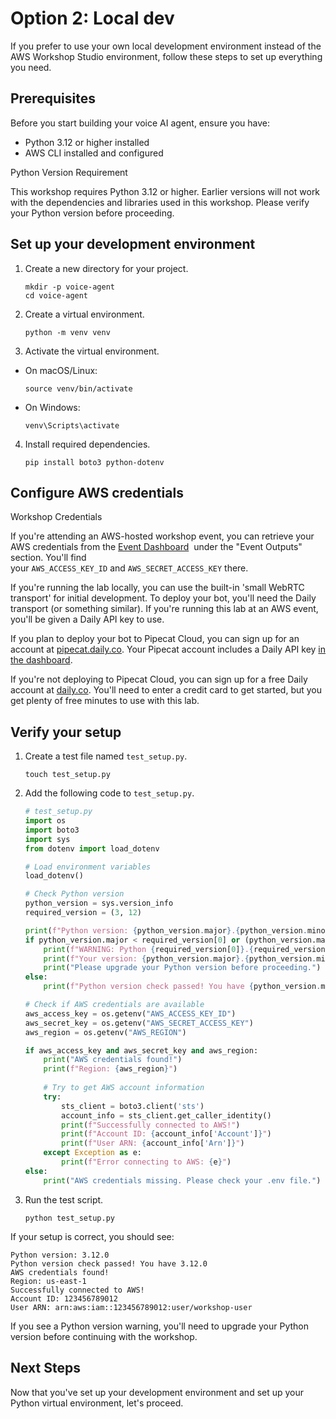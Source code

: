 # Option 2: Local dev

If you prefer to use your own local development environment instead of the AWS Workshop Studio environment, follow these steps to set up everything you need.


## Prerequisites


Before you start building your voice AI agent, ensure you have:

- Python 3.12 or higher installed
- AWS CLI installed and configured

Python Version Requirement

This workshop requires Python 3.12 or higher. Earlier versions will not work with the dependencies and libraries used in this workshop. Please verify your Python version before proceeding.


## Set up your development environment


1. Create a new directory for your project.
    
    ```
    mkdir -p voice-agent
    cd voice-agent
    ```
    
2. Create a virtual environment.
    
    ```
    python -m venv venv
    ```
    
3. Activate the virtual environment.
    

- On macOS/Linux:
    
    ```
    source venv/bin/activate
    ```
    
- On Windows:
    
    ```
    venv\Scripts\activate
    ```
    

4. Install required dependencies.
    
    ```
    pip install boto3 python-dotenv
    ```
    


## Configure AWS credentials


Workshop Credentials

If you're attending an AWS-hosted workshop event, you can retrieve your AWS credentials from the [Event Dashboard](https://prod.workshops.aws/event/dashboard/en-US)  under the "Event Outputs" section. You'll find your `AWS_ACCESS_KEY_ID` and `AWS_SECRET_ACCESS_KEY` there.

If you're running the lab locally, you can use the built-in 'small WebRTC transport' for initial development. To deploy your bot, you'll need the Daily transport (or something similar). If you're running this lab at an AWS event, you'll be given a Daily API key to use.

If you plan to deploy your bot to Pipecat Cloud, you can sign up for an account at [pipecat.daily.co](https://pipecat.daily.co). Your Pipecat account includes a Daily API key [in the dashboard](https://pipecat.daily.co/qventus-poc/settings/keys#daily).

If you're not deploying to Pipecat Cloud, you can sign up for a free Daily account at [daily.co](https://daily.co). You'll need to enter a credit card to get started, but you get plenty of free minutes to use with this lab.

    


## Verify your setup


1. Create a test file named `test_setup.py`.
    
    ```
    touch test_setup.py
    ```
    
2. Add the following code to `test_setup.py`.
    
    ```python
    # test_setup.py
    import os
    import boto3
    import sys
    from dotenv import load_dotenv
    
    # Load environment variables
    load_dotenv()
    
    # Check Python version
    python_version = sys.version_info
    required_version = (3, 12)
    
    print(f"Python version: {python_version.major}.{python_version.minor}.{python_version.micro}")
    if python_version.major < required_version[0] or (python_version.major == required_version[0] and python_version.minor < required_version[1]):
        print(f"WARNING: Python {required_version[0]}.{required_version[1]} or higher is required for this workshop.")
        print(f"Your version: {python_version.major}.{python_version.minor}.{python_version.micro}")
        print("Please upgrade your Python version before proceeding.")
    else:
        print(f"Python version check passed! You have {python_version.major}.{python_version.minor}.{python_version.micro}")
    
    # Check if AWS credentials are available
    aws_access_key = os.getenv("AWS_ACCESS_KEY_ID")
    aws_secret_key = os.getenv("AWS_SECRET_ACCESS_KEY")
    aws_region = os.getenv("AWS_REGION")
    
    if aws_access_key and aws_secret_key and aws_region:
        print("AWS credentials found!")
        print(f"Region: {aws_region}")
        
        # Try to get AWS account information
        try:
            sts_client = boto3.client('sts')
            account_info = sts_client.get_caller_identity()
            print(f"Successfully connected to AWS!")
            print(f"Account ID: {account_info['Account']}")
            print(f"User ARN: {account_info['Arn']}")
        except Exception as e:
            print(f"Error connecting to AWS: {e}")
    else:
        print("AWS credentials missing. Please check your .env file.")
    ```
    
3. Run the test script.
    
    ```
    python test_setup.py
    ```
    

If your setup is correct, you should see:

```
Python version: 3.12.0
Python version check passed! You have 3.12.0
AWS credentials found!
Region: us-east-1
Successfully connected to AWS!
Account ID: 123456789012
User ARN: arn:aws:iam::123456789012:user/workshop-user
```

If you see a Python version warning, you'll need to upgrade your Python version before continuing with the workshop.


## Next Steps

Now that you've set up your development environment and set up your Python virtual environment, let's proceed.
